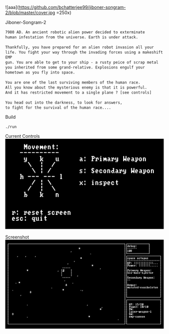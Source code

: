 ![aaa](https://github.com/bchatterjee99/jiboner-songram-2/blob/master/cover.jpg =250x)

Jiboner-Songram-2
```
7980 AD. An ancient robotic alien power decided to exterminate 
human infestation from the universe. Earth is under attack.

Thankfully, you have prepared for an alien robot invasion all your 
life. You fight your way through the invading forces using a makeshift EMP 
gun. You are able to get to your ship - a rusty peice of scrap metal 
you inherited from some grand-relative. Explosions engulf your 
hometown as you fly into space.

You are one of the last surviving members of the human race. 
All you know about the mysterious enemy is that it is powerful. 
And it has restricted movement to a single plane ? [see controls]

You head out into the darkness, to look for answers, 
to fight for the survival of the human race....
```

Build
```
./run
```

Current Controls
![aaa](https://github.com/bchatterjee99/jiboner-songram-2/blob/master/controls.png)


Screenshot
![aaa](https://github.com/bchatterjee99/jiboner-songram-2/blob/master/screenshot-1.png)
